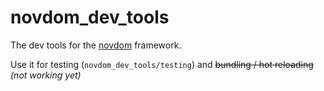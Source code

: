 # novdom_dev_tools

The dev tools for the [novdom](https://github.com/TobiasBinnewies/novdom) framework.

Use it for testing (`novdom_dev_tools/testing`) and ~~bundling / hot reloading~~ *(not working yet)*
